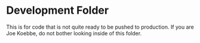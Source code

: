 # Development Folder
This is for code that is not quite ready to be pushed to production. If you are Joe Koebbe, do not bother looking inside of this folder.
